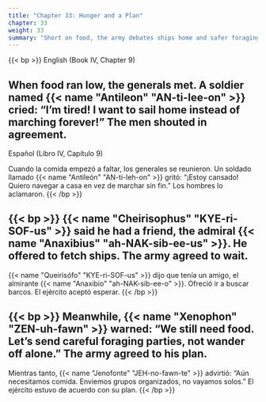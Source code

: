 ```yaml
---
title: "Chapter 33: Hunger and a Plan"
chapter: 33
weight: 33
summary: "Short on food, the army debates ships home and safer foraging."
---
```


{{< bp >}}
English (Book IV, Chapter 9)

When food ran low, the generals met. A soldier named {{< name "Antileon" "AN-ti-lee-on" >}} cried: “I’m tired! I want to sail home instead of marching forever!” The men shouted in agreement.
---
Español (Libro IV, Capítulo 9)

Cuando la comida empezó a faltar, los generales se reunieron. Un soldado llamado {{< name "Antileón" "AN-ti-leh-on" >}} gritó: “¡Estoy cansado! Quiero navegar a casa en vez de marchar sin fin.” Los hombres lo aclamaron.
{{< /bp >}}

{{< bp >}}
{{< name "Cheirisophus" "KYE-ri-SOF-us" >}} said he had a friend, the admiral {{< name "Anaxibius" "ah-NAK-sib-ee-us" >}}. He offered to fetch ships. The army agreed to wait.
---
{{< name "Queirisófo" "KYE-ri-SOF-us" >}} dijo que tenía un amigo, el almirante {{< name "Anaxibio" "ah-NAK-sib-ee-o" >}}. Ofreció ir a buscar barcos. El ejército aceptó esperar.
{{< /bp >}}

{{< bp >}}
Meanwhile, {{< name "Xenophon" "ZEN-uh-fawn" >}} warned: “We still need food. Let’s send careful foraging parties, not wander off alone.” The army agreed to his plan.
---
Mientras tanto, {{< name "Jenofonte" "JEH-no-fawn-te" >}} advirtió: “Aún necesitamos comida. Enviemos grupos organizados, no vayamos solos.” El ejército estuvo de acuerdo con su plan.
{{< /bp >}}

